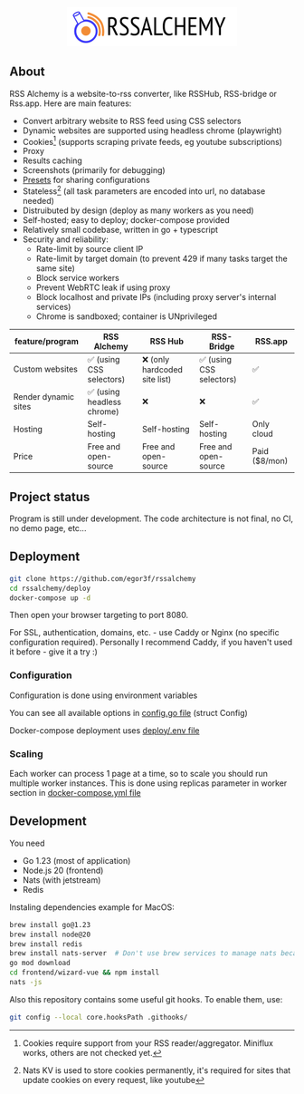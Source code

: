 
<p align="center">
<img src="frontend/wizard-vue/src/assets/logo.png" alt="logo" width="300"/>
</p>

## About

RSS Alchemy is a website-to-rss converter, like RSSHub, RSS-bridge or Rss.app. Here are main features:

- Convert arbitrary website to RSS feed using CSS selectors
- Dynamic websites are supported using headless chrome (playwright)
- Cookies[^1] (supports scraping private feeds, eg youtube subscriptions)
- Proxy
- Results caching
- Screenshots (primarily for debugging)
- [Presets](presets) for sharing configurations
- Stateless[^2] (all task parameters are encoded into url, no database needed)
- Distruibuted by design (deploy as many workers as you need)
- Self-hosted; easy to deploy; docker-compose provided
- Relatively small codebase, written in go + typescript
- Security and reliability:
  - Rate-limit by source client IP
  - Rate-limit by target domain (to prevent 429 if many tasks target the same site)
  - Block service workers
  - Prevent WebRTC leak if using proxy
  - Block localhost and private IPs (including proxy server's internal services)
  - Chrome is sandboxed; container is UNprivileged

[^1]: Cookies require support from your RSS reader/aggregator. Miniflux works, others are not checked yet.
[^2]: Nats KV is used to store cookies permanently, it's required for sites that update cookies on every request, like
youtube

| feature/program      | RSS Alchemy               | RSS Hub                      | RSS-Bridge              | RSS.app       |
|----------------------|---------------------------|------------------------------|-------------------------|---------------|
| Custom websites      | ✅ (using CSS selectors)   | ❌ (only hardcoded site list) | ✅ (using CSS selectors) | ✅             |
| Render dynamic sites | ✅ (using headless chrome) | ❌                            | ❌                       | ✅             |
| Hosting              | Self-hosting              | Self-hosting                 | Self-hosting            | Only cloud    |
| Price                | Free and open-source      | Free and open-source         | Free and open-source    | Paid ($8/mon) |

## Project status

Program is still under development. The code architecture is not final, no CI, no demo page, etc...

## Deployment

```bash
git clone https://github.com/egor3f/rssalchemy
cd rssalchemy/deploy
docker-compose up -d
```

Then open your browser targeting to port 8080.

For SSL, authentication, domains, etc. - use Caddy or Nginx (no specific configuration required). Personally I recommend Caddy, if you haven't used it before - give it a try :)

### Configuration

Configuration is done using environment variables

You can see all available options in [config.go file](internal/config/config.go) (struct Config)

Docker-compose deployment uses [deploy/.env file](deploy/.env)

### Scaling

Each worker can process 1 page at a time, so to scale you should run multiple worker instances. This is done using replicas parameter in worker section in [docker-compose.yml file](deploy/docker-compose.yml)

## Development

You need 
- Go 1.23 (most of application)
- Node.js 20 (frontend)
- Nats (with jetstream)
- Redis

Instaling dependencies example for MacOS:

```bash
brew install go@1.23
brew install node@20
brew install redis
brew install nats-server  # Don't use brew services to manage nats because it lacks config support
go mod download
cd frontend/wizard-vue && npm install
nats -js
```

Also this repository contains some useful git hooks. To enable them, use:
```bash
git config --local core.hooksPath .githooks/
```
